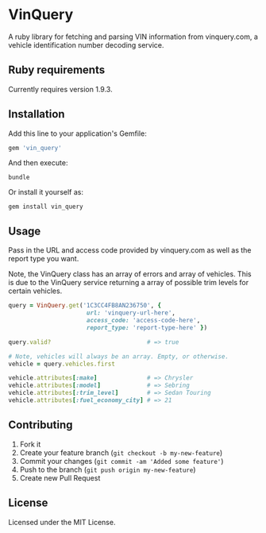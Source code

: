 # VinQuery

A ruby library for fetching and parsing VIN information from vinquery.com, a vehicle identification number decoding service.

## Ruby requirements

Currently requires version 1.9.3.

## Installation

Add this line to your application's Gemfile:

```ruby
gem 'vin_query'
```

And then execute:

    bundle

Or install it yourself as:

    gem install vin_query

## Usage

Pass in the URL and access code provided by vinquery.com as well as the report type you want.

Note, the VinQuery class has an array of errors and array of vehicles. This is due to the VinQuery service returning a array of possible trim levels for certain vehicles.

```ruby
query = VinQuery.get('1C3CC4FB8AN236750', {
                      url: 'vinquery-url-here',
                      access_code: 'access-code-here',
                      report_type: 'report-type-here' })

query.valid?                           # => true

# Note, vehicles will always be an array. Empty, or otherwise.
vehicle = query.vehicles.first

vehicle.attributes[:make]              # => Chrysler
vehicle.attributes[:model]             # => Sebring
vehicle.attributes[:trim_level]        # => Sedan Touring
vehicle.attributes[:fuel_economy_city] # => 21
```

## Contributing

1. Fork it
2. Create your feature branch (`git checkout -b my-new-feature`)
3. Commit your changes (`git commit -am 'Added some feature'`)
4. Push to the branch (`git push origin my-new-feature`)
5. Create new Pull Request

## License

Licensed under the MIT License.